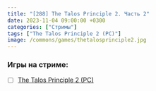 ```yaml
---
title: "[288] The Talos Principle 2. Часть 2"
date: 2023-11-04 09:00:00 +0300
categories: ["Стримы"]
tags: ["The Talos Principle 2 (PC)"]
image: /commons/games/thetalosprinciple2.jpg
---
```


### Игры на стриме:
+ [ ] [The Talos Principle 2 (PC)](/tags/the-talos-principle-2-pc)
